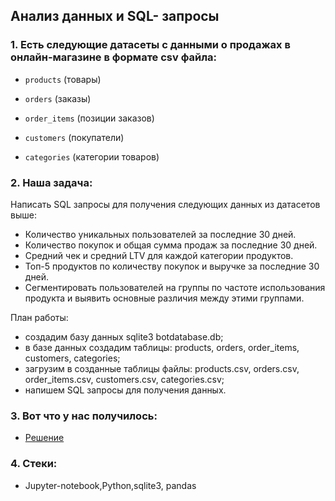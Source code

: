 ##  Анализ данных и SQL- запросы  

### 1. Есть следующие датасеты c данными о продажах в онлайн-магазине в формате csv файла:

- `products` (товары) 

- `orders` (заказы)  
 
- `order_items` (позиции заказов)  

- `customers` (покупатели)

- `categories` (категории товаров)

### 2. Наша задача:  

Написать SQL запросы для получения следующих данных из датасетов выше:  

- Количество уникальных пользователей за последние 30 дней.  
- Количество покупок и общая сумма продаж за последние 30 дней.  
- Средний чек и средний LTV для каждой категории продуктов.  
- Топ-5 продуктов по количеству покупок и выручке за последние 30 дней.  
- Сегментировать пользователей на группы по частоте использования продукта и выявить основные различия между этими группами.  

План работы:  

- создадим базу данных sqlite3 botdatabase.db;  
- в базе данных создадим таблицы: products, orders, order_items, customers, categories;  
- загрузим в созданные таблицы файлы: products.csv, orders.csv, order_items.csv, customers.csv, categories.csv;  
- напишем SQL запросы для получения данных.  

### 3.  Вот что у нас получилось:  

- [Решение](https://github.com/moseevaevgeniya/EasyBot/blob/8deef00569ec56602048ebb5904be2be01383052/Case-1/Test_Easy_bot-1.ipynb)

### 4. Стеки: 
- Jupyter-notebook,Python,sqlite3, pandas  
